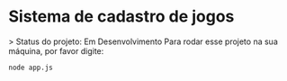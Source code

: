 <h1> Sistema de cadastro de jogos</h1>
> Status do projeto: Em Desenvolvimento
Para rodar esse projeto na sua máquina, por favor digite:

```
node app.js
```

